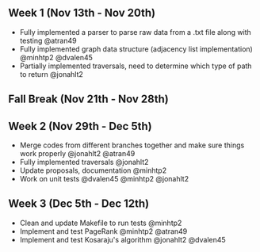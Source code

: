 ## Week 1 (Nov 13th - Nov 20th)
- Fully implemented a parser to parse raw data from a .txt file along with testing @atran49
- Fully implemented graph data structure (adjacency list implementation) @minhtp2 @dvalen45
- Partially implemented traversals, need to determine which type of path to return @jonahlt2

## Fall Break (Nov 21th - Nov 28th)

## Week 2 (Nov 29th - Dec 5th)
- Merge codes from different branches together and make sure things work properly @jonahlt2 @atran49
- Fully implemented traversals @jonahlt2
- Update proposals, documentation @minhtp2
- Work on unit tests @dvalen45 @minhtp2 @jonahlt2

## Week 3 (Dec 5th - Dec 12th)
- Clean and update Makefile to run tests @minhtp2 
- Implement and test PageRank @minhtp2 @atran49
- Implement and test Kosaraju's algorithm @jonahlt2 @dvalen45